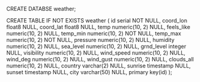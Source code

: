 CREATE DATABSE weather;

CREATE TABLE IF NOT EXISTS weather (
	id serial NOT NULL,
	coord_lon float8 NULL,
	coord_lat float8 NULL,
	temp numeric(10, 2) NULL,
	feels_like numeric(10, 2) NULL,
	temp_min numeric(10, 2) NOT NULL,
	temp_max numeric(10, 2) NOT NULL,
	pressure numeric(10, 2) NULL,
	humidity numeric(10, 2) NULL,
	sea_level numeric(10, 2) NULL,
	grnd_level integer NULL,
	visibility numeric(10, 2) NULL,
	wind_speed numeric(10, 2) NULL,
	wind_deg numeric(10, 2) NULL,
	wind_gust numeric(10, 2) NULL,
	clouds_all numeric(10, 2) NULL,
	country varchar(2) NULL,
	sunrise timestamp NULL,
	sunset timestamp NULL,
	city varchar(50) NULL,
	primary key(id)
);